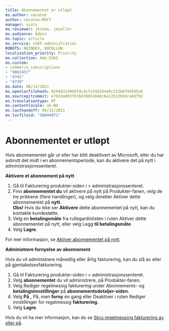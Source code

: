 ```yaml
---
title: Abonnementet er utløpt
ms.author: cmcatee
author: cmcatee-MSFT
manager: scotv
ms.reviewer: jkinma, jmueller
ms.audience: Admin
ms.topic: article
ms.service: o365-administration
ROBOTS: NOINDEX, NOFOLLOW
localization_priority: Priority
ms.collection: Adm_O365
ms.custom:
- commerce_subscriptions
- "9002437"
- "4741"
- "4739"
ms.date: 08/11/2021
ms.openlocfilehash: 0269d32d9b8fdc4c7a7dd264e0c533b6f44585e0
ms.sourcegitcommit: e781da003fb7b878854846cbe12b13b9dca8df92
ms.translationtype: MT
ms.contentlocale: nb-NO
ms.lasthandoff: 08/31/2021
ms.locfileid: "58844071"
---
```

# <a name="subscription-expired"></a>Abonnementet er utløpt

Hvis abonnementet går ut eller har blitt deaktivert av Microsoft, eller du har avbrutt det midt i en abonnementsperiode, kan du aktivere det på nytt i administrasjonssenteret.

**Aktivere et abonnement på nytt**

1. Gå til Fakturering produkter-siden i   >  [](https://go.microsoft.com/fwlink/p/?linkid=842054) administrasjonssenteret.
2. Finn **abonnementet du** vil aktivere på nytt på Produkter-fanen, velg de tre prikkene (flere handlinger), og velg deretter Aktiver dette abonnementet på **nytt**.\
    **Obs!** Hvis du ikke ser **Aktivere** dette abonnementet på nytt, kan du kontakte kundestøtte.
3. Velg en **betalingsmåte** fra rullegardinlisten i ruten Aktiver dette abonnementet på nytt, eller velg Legg **til betalingsmåte**.
4. Velg **Lagre**.

For mer informasjon, se [Aktiver abonnementet på nytt](https://docs.microsoft.com/microsoft-365/commerce/subscriptions/reactivate-your-subscription).

**Administrere fornyelse av abonnement**

Hvis du vil administrere månedlig eller årlig fakturering, kan du slå av eller på gjentakelsesfakturering.

1. Gå til Fakturering produkter-siden i   >  [](https://go.microsoft.com/fwlink/p/?linkid=842054) administrasjonssenteret.
2. Velg **abonnementet** du vil administrere, på Produkter-fanen.
3. Velg Rediger regelmessig fakturering under Abonnements- og **betalingsinnstillinger** på **abonnementsdetaljer-siden.**
4. Velg **På** **,** På, men **forny** én gang eller Deaktiver i ruten Rediger innstillinger for regelmessig **fakturering.**
5. Velg **Lagre**.

Hvis du vil ha mer informasjon, kan du se [Skru regelmessing fakturering av eller på](https://docs.microsoft.com/microsoft-365/commerce/subscriptions/renew-your-subscription#turn-recurring-billing-off-or-on).